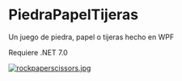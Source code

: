 # PiedraPapelTijeras
Un juego de piedra, papel o tijeras hecho en WPF

Requiere .NET 7.0

[![rockpaperscissors.jpg](https://i.postimg.cc/C5tv7R5X/rockpaperscissors.jpg)](https://postimg.cc/8fRBPPhm)
